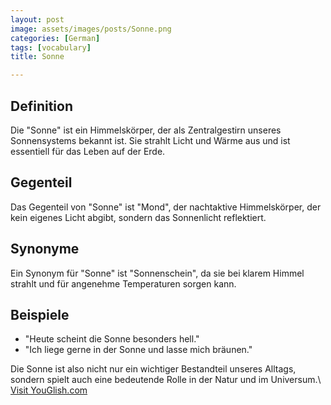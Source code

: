 ```yaml
---
layout: post
image: assets/images/posts/Sonne.png
categories: [German]
tags: [vocabulary]
title: Sonne

---
```


## Definition

Die "Sonne" ist ein Himmelskörper, der als Zentralgestirn unseres Sonnensystems bekannt ist. Sie strahlt Licht und Wärme aus und ist essentiell für das Leben auf der Erde.

## Gegenteil

Das Gegenteil von "Sonne" ist "Mond", der nachtaktive Himmelskörper, der kein eigenes Licht abgibt, sondern das Sonnenlicht reflektiert.

## Synonyme

Ein Synonym für "Sonne" ist "Sonnenschein", da sie bei klarem Himmel strahlt und für angenehme Temperaturen sorgen kann.

## Beispiele

- "Heute scheint die Sonne besonders hell."
- "Ich liege gerne in der Sonne und lasse mich bräunen."

Die Sonne ist also nicht nur ein wichtiger Bestandteil unseres Alltags, sondern spielt auch eine bedeutende Rolle in der Natur und im Universum.\ <a id="yg-widget-0" class="youglish-widget" data-query="Sonne" data-lang="german" data-components="8412" data-auto-start="0" data-bkg-color="theme_light" data-title="How%20to%20pronounce%20Sonne%20in%20German"  rel="nofollow" href="https://youglish.com">Visit YouGlish.com</a><script async src="https://youglish.com/public/emb/widget.js" charset="utf-8"></script>
